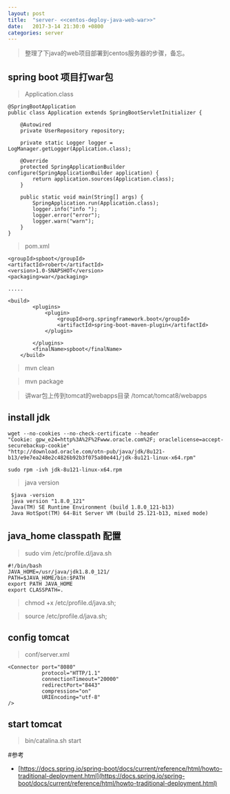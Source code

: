 ```yaml
---
layout: post
title:  "server- <<centos-deploy-java-web-war>>"
date:   2017-3-14 21:30:0 +0800
categories: server
---
```


>整理了下java的web项目部署到centos服务器的步骤，备忘。

## spring boot 项目打war包 
>Application.class

    @SpringBootApplication
    public class Application extends SpringBootServletInitializer {

        @Autowired
        private UserRepository repository;
        
        private static Logger logger = LogManager.getLogger(Application.class);
    
        @Override
        protected SpringApplicationBuilder configure(SpringApplicationBuilder application) {
            return application.sources(Application.class);
        }
    
        public static void main(String[] args) {
            SpringApplication.run(Application.class);
            logger.info("info ");
            logger.error("error");
            logger.warn("warn");
        }
    }

>pom.xml
    
    <groupId>spboot</groupId>
    <artifactId>robert</artifactId>
    <version>1.0-SNAPSHOT</version>
    <packaging>war</packaging>
    
    .....
    
    <build>
            <plugins>
                <plugin>
                    <groupId>org.springframework.boot</groupId>
                    <artifactId>spring-boot-maven-plugin</artifactId>
                </plugin>
    
            </plugins>
            <finalName>spboot</finalName>
        </build>

>mvn clean

>mvn package

>讲war包上传到tomcat的webapps目录 /tomcat/tomcat8/webapps

## install jdk
    wget --no-cookies --no-check-certificate --header 
    "Cookie: gpw_e24=http%3A%2F%2Fwww.oracle.com%2F; oraclelicense=accept-securebackup-cookie" 
    "http://download.oracle.com/otn-pub/java/jdk/8u121-b13/e9e7ea248e2c4826b92b3f075a80e441/jdk-8u121-linux-x64.rpm"
    
    sudo rpm -ivh jdk-8u121-linux-x64.rpm
    
>java version

     $java -version
     java version "1.8.0_121"
     Java(TM) SE Runtime Environment (build 1.8.0_121-b13)
     Java HotSpot(TM) 64-Bit Server VM (build 25.121-b13, mixed mode)

## java_home classpath 配置
>sudo vim /etc/profile.d/java.sh
    
    #!/bin/bash
    JAVA_HOME=/usr/java/jdk1.8.0_121/
    PATH=$JAVA_HOME/bin:$PATH
    export PATH JAVA_HOME
    export CLASSPATH=.

>chmod +x /etc/profile.d/java.sh; 

>source /etc/profile.d/java.sh;


## config tomcat
>conf/server.xml
 
    <Connector port="8080"
               protocol="HTTP/1.1"
               connectionTimeout="20000"
               redirectPort="8443"
               compression="on"
               URIEncoding="utf-8"
    />

## start tomcat
>bin/catalina.sh start

#参考

* [https://docs.spring.io/spring-boot/docs/current/reference/html/howto-traditional-deployment.html](https://docs.spring.io/spring-boot/docs/current/reference/html/howto-traditional-deployment.html)